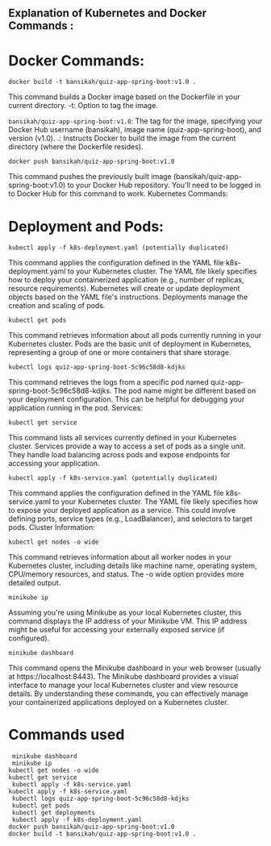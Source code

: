 ## Explanation of Kubernetes and Docker Commands :

# Docker Commands:

```plain
docker build -t bansikah/quiz-app-spring-boot:v1.0 .
```
This command builds a Docker image based on the Dockerfile in your current directory.
-t: Option to tag the image.

``bansikah/quiz-app-spring-boot:v1.0``: The tag for the image, specifying your Docker Hub username (bansikah), image name (quiz-app-spring-boot), and version (v1.0).
.: Instructs Docker to build the image from the current directory (where the Dockerfile resides).

``docker push bansikah/quiz-app-spring-boot:v1.0``

This command pushes the previously built image (bansikah/quiz-app-spring-boot:v1.0) to your Docker Hub repository.
You'll need to be logged in to Docker Hub for this command to work.
Kubernetes Commands:

# Deployment and Pods:
```
kubectl apply -f k8s-deployment.yaml (potentially duplicated)
```
This command applies the configuration defined in the YAML file k8s-deployment.yaml to your Kubernetes cluster.
The YAML file likely specifies how to deploy your containerized application (e.g., number of replicas, resource requirements).
Kubernetes will create or update deployment objects based on the YAML file's instructions. Deployments manage the creation and scaling of pods.

``kubectl get pods``

This command retrieves information about all pods currently running in your Kubernetes cluster.
Pods are the basic unit of deployment in Kubernetes, representing a group of one or more containers that share storage.

``kubectl logs quiz-app-spring-boot-5c96c58d8-kdjks``

This command retrieves the logs from a specific pod named quiz-app-spring-boot-5c96c58d8-kdjks.
The pod name might be different based on your deployment configuration.
This can be helpful for debugging your application running in the pod.
Services:

``kubectl get service``

This command lists all services currently defined in your Kubernetes cluster.
Services provide a way to access a set of pods as a single unit. They handle load balancing across pods and expose endpoints for accessing your application.

``kubectl apply -f k8s-service.yaml (potentially duplicated)``

This command applies the configuration defined in the YAML file k8s-service.yaml to your Kubernetes cluster.
The YAML file likely specifies how to expose your deployed application as a service. This could involve defining ports, service types (e.g., LoadBalancer), and selectors to target pods.
Cluster Information:

``kubectl get nodes -o wide``

This command retrieves information about all worker nodes in your Kubernetes cluster, including details like machine name, operating system, CPU/memory resources, and status.
The -o wide option provides more detailed output.

``minikube ip``

Assuming you're using Minikube as your local Kubernetes cluster, this command displays the IP address of your Minikube VM.
This IP address might be useful for accessing your externally exposed service (if configured).

``minikube dashboard``

This command opens the Minikube dashboard in your web browser (usually at https://localhost:8443).
The Minikube dashboard provides a visual interface to manage your local Kubernetes cluster and view resource details.
By understanding these commands, you can effectively manage your containerized applications deployed on a Kubernetes cluster.

# Commands used
```plain
 minikube dashboard
 minikube ip
kubectl get nodes -o wide
kubectl get service
 kubectl apply -f k8s-service.yaml
kubeclt apply -f k8s-service.yaml
 kubectl logs quiz-app-spring-boot-5c96c58d8-kdjks
 kubectl get pods
 kubectl get deployments
 kubectl apply -f k8s-deployment.yaml
docker push bansikah/quiz-app-spring-boot:v1.0
docker build -t bansikah/quiz-app-spring-boot:v1.0 .

```